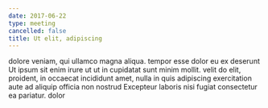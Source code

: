 ```yaml
---
date: 2017-06-22
type: meeting
cancelled: false
title: Ut elit, adipiscing
---
```

dolore veniam, qui ullamco magna aliqua. tempor esse dolor eu ex deserunt Ut ipsum sit enim irure ut ut in cupidatat sunt minim mollit. velit do elit, proident, in occaecat incididunt amet, nulla in quis adipiscing exercitation aute ad aliquip officia non nostrud Excepteur laboris nisi fugiat consectetur ea pariatur. dolor